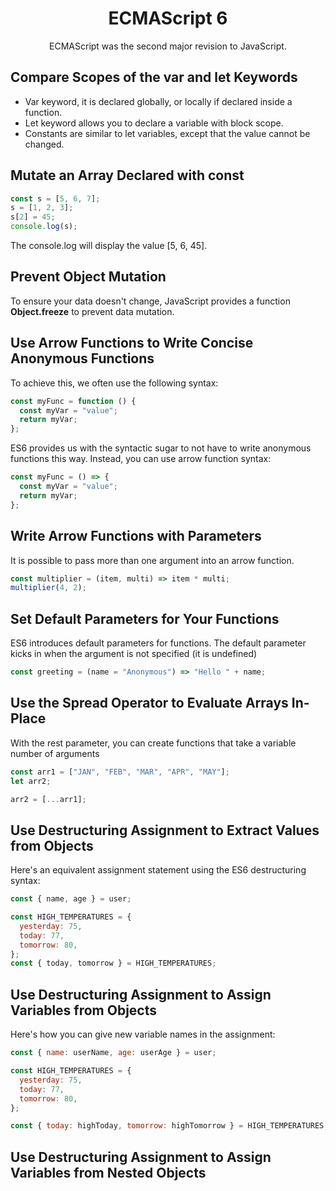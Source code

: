 <h1 align="center">ECMAScript 6</h1>
<p align="center">ECMAScript was the second major revision to JavaScript.</p>

## Compare Scopes of the var and let Keywords

- Var keyword, it is declared globally, or locally if declared inside a function.
- Let keyword allows you to declare a variable with block scope.
- Constants are similar to let variables, except that the value cannot be changed.

## Mutate an Array Declared with const

```js
const s = [5, 6, 7];
s = [1, 2, 3];
s[2] = 45;
console.log(s);
```

The console.log will display the value [5, 6, 45].

## Prevent Object Mutation

To ensure your data doesn't change, JavaScript provides a function **Object.freeze** to prevent data mutation.

## Use Arrow Functions to Write Concise Anonymous Functions

To achieve this, we often use the following syntax:

```js
const myFunc = function () {
  const myVar = "value";
  return myVar;
};
```

ES6 provides us with the syntactic sugar to not have to write anonymous functions this way. Instead, you can use arrow function syntax:

```js
const myFunc = () => {
  const myVar = "value";
  return myVar;
};
```

## Write Arrow Functions with Parameters

It is possible to pass more than one argument into an arrow function.

```js
const multiplier = (item, multi) => item * multi;
multiplier(4, 2);
```

## Set Default Parameters for Your Functions

ES6 introduces default parameters for functions.
The default parameter kicks in when the argument is not specified (it is undefined)

```js
const greeting = (name = "Anonymous") => "Hello " + name;
```

## Use the Spread Operator to Evaluate Arrays In-Place

With the rest parameter, you can create functions that take a variable number of arguments

```js
const arr1 = ["JAN", "FEB", "MAR", "APR", "MAY"];
let arr2;

arr2 = [...arr1];
```

## Use Destructuring Assignment to Extract Values from Objects

Here's an equivalent assignment statement using the ES6 destructuring syntax:

```js
const { name, age } = user;
```

```js
const HIGH_TEMPERATURES = {
  yesterday: 75,
  today: 77,
  tomorrow: 80,
};
const { today, tomorrow } = HIGH_TEMPERATURES;
```

## Use Destructuring Assignment to Assign Variables from Objects

Here's how you can give new variable names in the assignment:

```js
const { name: userName, age: userAge } = user;
```

```js
const HIGH_TEMPERATURES = {
  yesterday: 75,
  today: 77,
  tomorrow: 80,
};

const { today: highToday, tomorrow: highTomorrow } = HIGH_TEMPERATURES;
```

## Use Destructuring Assignment to Assign Variables from Nested Objects
